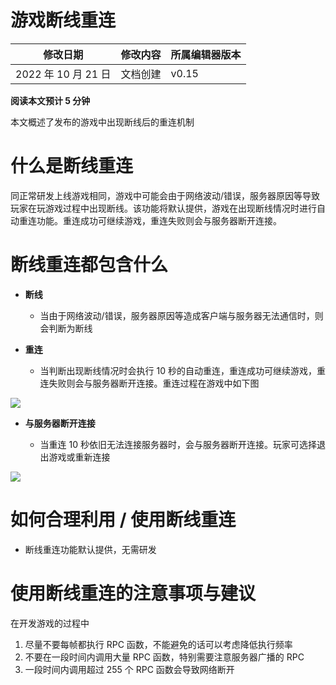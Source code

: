 # 游戏断线重连

| 修改日期            | 修改内容 | 所属编辑器版本 |
| ------------------- | -------- | -------------- |
| 2022 年 10 月 21 日 | 文档创建 | v0.15          |

<strong>阅读本文预计 5 分钟</strong>

本文概述了发布的游戏中出现断线后的重连机制

# 什么是断线重连

同正常研发上线游戏相同，游戏中可能会由于网络波动/错误，服务器原因等导致玩家在玩游戏过程中出现断线。该功能将默认提供，游戏在出现断线情况时进行自动重连功能。重连成功可继续游戏，重连失败则会与服务器断开连接。

# 断线重连都包含什么

- <strong>断线</strong>

  - 当由于网络波动/错误，服务器原因等造成客户端与服务器无法通信时，则会判断为断线
- <strong>重连</strong>

  - 当判断出现断线情况时会执行 10 秒的自动重连，重连成功可继续游戏，重连失败则会与服务器断开连接。重连过程在游戏中如下图

![](https://wstatic-a1.233leyuan.com/productdocs/static/boxcnEsntM2nQim8e7Dvo89BVVc.png)

- <strong>与服务器断开连接</strong>

  - 当重连 10 秒依旧无法连接服务器时，会与服务器断开连接。玩家可选择退出游戏或重新连接

![](https://wstatic-a1.233leyuan.com/productdocs/static/boxcnae0qE3i029MVhES7G5wXKg.png)

# 如何合理利用 / 使用断线重连

- 断线重连功能默认提供，无需研发

# 使用断线重连的注意事项与建议

在开发游戏的过程中

1. 尽量不要每帧都执行 RPC 函数，不能避免的话可以考虑降低执行频率
2. 不要在一段时间内调用大量 RPC 函数，特别需要注意服务器广播的 RPC
3. 一段时间内调用超过 255 个 RPC 函数会导致网络断开
